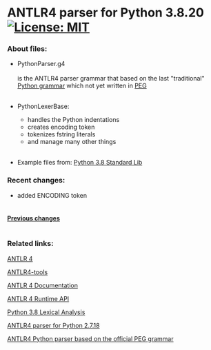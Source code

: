 # ANTLR4 parser for Python 3.8.20 &nbsp; [![License: MIT](https://img.shields.io/badge/License-MIT-yellow.svg)](https://opensource.org/licenses/MIT)

### About files:
 - PythonParser.g4<br/><br/>
  is the ANTLR4 parser grammar that based on the last "traditional" [Python grammar](https://docs.python.org/3.8/reference/grammar.html) which not yet written in [PEG](https://peps.python.org/pep-0617/)<br/><br/>

 - PythonLexerBase:
   - handles the Python indentations
   - creates encoding token
   - tokenizes fstring literals
   - and manage many other things<br/><br/>

 - Example files from: [Python 3.8 Standard Lib](https://github.com/python/cpython/tree/3.8)

### Recent changes:
- added ENCODING token<br/><br/>

#### [Previous changes]()<br/><br/>

### Related links:
[ANTLR 4](https://www.antlr.org/)

[ANTLR4-tools](https://github.com/antlr/antlr4/blob/master/doc/getting-started.md#getting-started-the-easy-way-using-antlr4-tools)

[ANTLR 4 Documentation](https://github.com/antlr/antlr4/tree/master/doc)

[ANTLR 4 Runtime API](https://www.antlr.org/api/Java/)

[Python 3.8 Lexical Analysis](https://docs.python.org/3.8/reference/lexical_analysis.html)

[ANTLR4 parser for Python 2.7.18](https://github.com/RobEin/ANTLR4-parser-for-Python-2.7.18)

[ANTLR4 Python parser based on the official PEG grammar](https://github.com/RobEin/ANTLR4-Python-parser-by-PEG)
